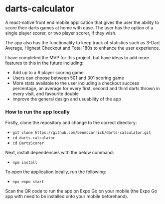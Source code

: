 # darts-calculator

A react-native front end mobile application that gives the user the ability to score their darts games at home with ease. The user has the option of a single player scorer, or two player scorer, if they wish.

The app also has the functionality to keep track of statistics such as 3-Dart Average, Highest Checkout and Total 180s to enhance the user experience.

I have completed the MVP for this project, but have ideas to add more features to this in the future including:

- Add up to a 6 player scoring game
- Users can choose between 501 and 301 scoring game
- More stats available to the user including a checkout success percentage, an average for every first, second and third darts thrown in every visit, and favourite double
- Improve the general design and usuability of the app

### How to run the app locally

Firstly, clone the repository and change to the correct directory:

- `git clone https://github.com/benmccarrick/darts-calculator.git`
- `cd darts-calculator`
- `cd DartsScorer`

Next, install dependencies with the below command:

- `npm install`

To open the application locally, run the following:

- `npx expo start`

Scan the QR code to run the app on Expo Go on your mobile (the Expo Go app with need to be installed onto your mobile beforehand).
